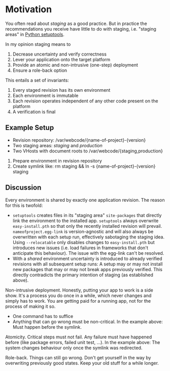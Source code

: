 # Motivation
You often read about *staging* as a good practice. But in practice the recommendations you receive have little to do with staging, i.e. "staging areas" in [Python setuptools](https://pythonhosted.org/setuptools/setuptools.html).

In my opinion staging means to
 1. Decrease uncertainty and verify correctness
 1. Lever your application onto the target platform
 1. Provide an atomic and non-intrusive (one-step) deployment
 1. Ensure a role-back option

This entails a set of invariants:
 1. Every staged revision has its own environment
 1. Each environment is immutable
 1. Each revision operates independent of any other code present on the platform
 1. A verification is final

## Example Setup
 - Revision repository: /var/webcode/{name-of-project}-{version}
 - Two staging areas: *staging* and *production*
 - Two VHosts with document roots to /var/webcode/{staging,production}

 1. Prepare environment in revision repository
 1. Create symlink like: rm staging && ln -s {name-of-project}-{version} staging

## Discussion
Every environment is shared by exactly one application revision. The reason for this is twofold:
 - `setuptools` creates files in its "staging area" `site-packages` that directly link the environment to the installed app. `setuptools` always overwrite `easy-install.pth` so that only the recently installed revision will prevail. `nameofproject.egg-link` is version-agnostic and will also always be overwritten with each setup run, effectively sabotaging the staging idea. Using `--relocatable` only disables changes to `easy-install.pth` but introduces new issues (i.e. load failures in frameworks that don't anticipate this behaviour). The issue with the egg-link can't be resolved.
 - With a *shared* environment uncertainty is introduced to already verified revisions with all subsequent setup runs: A setup may or may not install new packages that may or may not break apps previously verified. This directly contradicts the primary intention of staging (as established above).

Non-intrusive deployment. Honestly, putting your app to work is a side show. It's a process you do once in a while, which never changes and simply has to work. You are getting paid for a running app, not for the process of making it so. 
 - One command has to suffice
 - Anything that can go wrong must be non-critical. In the example above: Must happen before the symlink.

Atomicity. Critical steps must not fail. Any failure must have happened before (like package errors, failed unit test, ...). In the example above: The system changes behaviour only once the symlink was redirected.

Role-back. Things can still go wrong. Don't get yourself in the way by overwriting previously good states. Keep your old stuff for a while longer.
